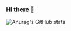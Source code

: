 ### Hi there 👋


![Anurag's GitHub stats](https://github-readme-stats.vercel.app/api?username=jaehyun230&theme=tokyonight&show_icons=true)



<!--
![Top Langs](https://github-readme-stats.vercel.app/api/top-langs/?username=jaehyun230&layout=compact&theme=tokyonight)

**jaehyun230/jaehyun230** is a ✨ _special_ ✨ repository because its `README.md` (this file) appears on your GitHub profile.

Here are some ideas to get you started:

- 🔭 I’m currently working on ...
- 🌱 I’m currently learning ...
- 👯 I’m looking to collaborate on ...
- 🤔 I’m looking for help with ...
- 💬 Ask me about ...
- 📫 How to reach me: ...
- 😄 Pronouns: ...
- ⚡ Fun fact: ...
-->
